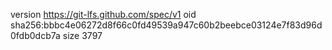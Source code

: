 version https://git-lfs.github.com/spec/v1
oid sha256:bbbc4e06272d8f66c0fd49539a947c60b2beebce03124e7f83d96d0fdb0dcb7a
size 3797
